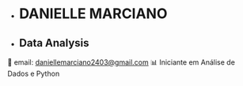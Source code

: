 - # DANIELLE MARCIANO
- ## Data Analysis 
👤 email: daniellemarciano2403@gmail.com
📊 Iniciante em Análise de Dados e Python

<!---
Danielle-Marciano/Danielle-Marciano is a ✨ special ✨ repository because its `README.md` (this file) appears on your GitHub profile.
You can click the Preview link to take a look at your changes.
--->
